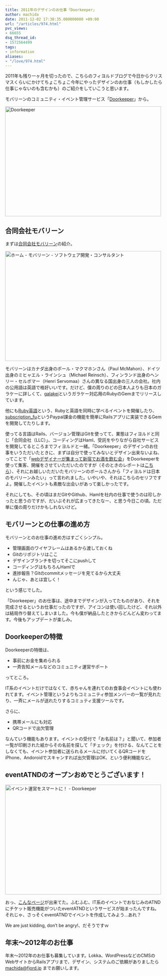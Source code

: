 ```yaml
---
title: 2011年のデザインのお仕事「Doorkeeper」
author: machida
date: 2011-12-02 17:38:35.000000000 +09:00
url: "/articles/974.html"
pvc_views:
- 66655
dsq_thread_id:
- 1572564499
tags:
- information
aliases:
- "/love/974.html"
---
```

2011年も残り一ヶ月を切ったので、こちらのフィヨルドブログで今日からクリスマスくらいにかけてちょこちょこ今年にやったデザインのお仕事（もしかしたら仕事じゃないのも含むかも）のご紹介をしていこうと思います。

モバリーンのコミュニティ・イベント管理サービス「<a href="http://www.doorkeeper.jp/" target="_blank">Doorkeeper</a>」から。

<p class="image">
  <a href="http://www.doorkeeper.jp/" target="_blank"><img src="http://farm8.staticflickr.com/7012/6440576853_d58c415dd0.jpg" width="500" height="351" alt="Doorkeeper" /></a>


## 合同会社モバリーン

まずは<a href="http://www.mobalean.com/" target="_blank">合同会社モバリーン</a>の紹介。

<p class="image">
  <a href="http://www.mobalean.com/ja" target="_blank"><img src="http://farm8.staticflickr.com/7166/6440589567_a3c6f6f4c7.jpg" width="500" height="351" alt="ホーム - モバリーン - ソフトウェア開発・コンサルタント" /></a>


モバリーンはカナダ出身のポール・マクマホンさん（Paul McMahon）、ドイツ出身のミヒャエル・ラインシュ（Michael Reinsch）、フィンランド出身のヘンリー・セルボマー（Henri Servomaa）さんの異なる国出身の三人の会社。社内の公用語は英語で格好いいです。だけど、僕の周りのどの日本人よりも日本のガラケーに詳しくて、<a href="http://galakei.mobalean.com/" target="_blank">galakei</a>というガラケー対応用のRubyのGemまでリリースしています。

他にも<a href="http://rubyeigo.doorkeeper.jp/" target="_blank">Ruby英語</a>という、Rubyと英語を同時に学べるイベントを開催したり、<a href="https://github.com/mobalean/subscription_fu" target="_blank">subscription_fu</a>というPaypal課金の機能を簡単にRailsアプリに実装できるGemを開発してたりします。

使ってる言語はRails、バージョン管理はGitを使ってて、業態はフィヨルドと同じ「合同会社（LLC）」、コーディングはHaml、受託をやりながら自社サービスを開発してるところまでフィヨルドと一緒。「Doorkeeper」のデザインのお仕事をいうただいたときに、まずは自分で使ってみないとデザイン出来ないよね、ってことで「<a href="fjord.doorkeeper.jp" target="_blank">webデザイナーが集まって新宿でお酒を飲む会</a>」をDoorkeeperを使って集客、開催をさせていただいたのですが（そのときのレポートは<a href="http://kuroigamen.com/29" target="_blank">こちら</a>）、それにお越しいただいたモバリーンのポールさんから「フィヨルドは日本のモバリーンみたい」って言われました。いやいや、それはこちらのセリフですよ。開催したイベントも素敵な出会いがあって楽しかったです。

それにしても、その頃はまだGitやGithub、Hamlを社内の仕事で使うのは珍しかったと思うのですが、だいぶそれが広まってきたなー、と思う今日この頃。ただ単に僕の周りだけかもしれないけど。

## モバリーンとの仕事の進め方

モバリーンとのお仕事の進め方はすごくシンプル。

  * 管理画面のワイヤフレームはあるから渡しておくね
  * Gitのリポジトリはここ
  * デザインブランチを切ってそこにpushして
  * コーディングはもちろんHamlで
  * 進捗報告？Gitのcommitメッセージを見てるから大丈夫
  * んじゃ、あとは宜しく！

という感じでした。

「Doorkeeper」のお仕事は、途中までデザインが入ってたものがあり、それを完成させるというお仕事だったのですが、アイコンは使い回したけど、それ以外は結局作り替えてしまいました。今も僕が納品したときからどんどん変わってます。今後もアップデートが楽しみ。

## Doorkeeperの特徴

Doorkeeperの特徴は、

  * 事前にお金を集められる
  * 一斉告知メールなどのコミュニティ運営サポート

ってところ。

IT系のイベントだけではなくて、赤ちゃんを連れてのお食事会イベントにも使われてます。イベント管理というよりもコミュニティ参加メンバーの一覧が見れたり、一斉にメールが送れたりするコミュティ支援ツールです。

さらに、

  * 携帯メールにも対応
  * QRコードで出欠管理

なんていう機能もあります。イベントの受付で「お名前は？」と聞いて、参加者一覧が印刷された紙からその名前を探して「チェック」を付ける、なんてことをしなくても、イベント参加者に送られるメールに付いてくるQRコードをiPhone、Andoroidでスキャンすれば出欠管理はOK、という便利機能など。

## eventATNDのオープンおめでとうございます！

<p class="image">
  <a href="http://www.doorkeeper.jp/welcome_atnd" target="_blank"><img src="http://farm8.staticflickr.com/7019/6440601849_b6be1a14dd.jpg" width="500" height="351" alt="イベント運営をスマートに！ - Doorkeeper" /></a>


おっ、<a href="http://www.doorkeeper.jp/welcome_atnd" target="_blank">こんなページ</a>が出来てた。ふむふむ、IT系のイベントでおなじみのATNDにチケット販売機能がついたeventATNDというサービスが始まったんですね。それじゃ、さっそくeventATNDでイベントを作成してみよう…あれ？

We are just kidding, don&#8217;t be angry!、だそうですｗ

## 年末〜2012年のお仕事

年末〜2012年のお仕事も募集しています。Lokka、WordPressなどのCMSのWebサイトからRailsアプリまで、デザイン、システムのご依頼がありましたら machida@fjord.jp までお願いします。
